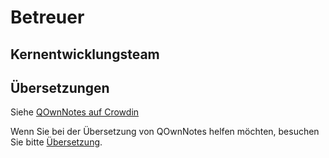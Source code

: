 # Betreuer

## Kernentwicklungsteam

<ProfileCard name="Patrizio Bekerle" img="https://www.gravatar.com/avatar/de150011c0b0eb1047c64e0387a252b9?s=164" backgroundImg="/screenshots/screenshot-darkmode.png" functions="Author" github="pbek" keybase="pbek" />

<ProfileCard name="Waqar Ahmed" img="https://www.gravatar.com/avatar/906b60ea647baf206f452687d1de8ba0?s=164" backgroundImg="/screenshots/screenshot-darkmode.png" functions="Highlighting, Spellchecker, Speed improvements, …" github="Waqar144" />

## Übersetzungen

Siehe [QOwnNotes auf Crowdin](https://crowdin.com/project/qownnotes/activity_stream)

Wenn Sie bei der Übersetzung von QOwnNotes helfen möchten, besuchen Sie bitte [Übersetzung](translation.md).
